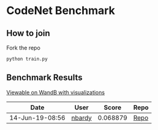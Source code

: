 # CodeNet Benchmark

## How to join

Fork the repo

```
python train.py
```

## Benchmark Results 

[Viewable on WandB with visualizations](http://app.test/nick/codesearch-benchmark/benchmark)

| Date | User | Score | Repo
| --- | --- | --- | --- |
| 14-Jun-19-08:56 | [nbardy](http://github.com/nbardy) | 0.068879 | [Repo](http://github.com/nbardy/codesearch) |